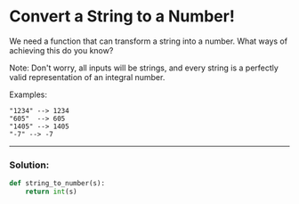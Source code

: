 # Convert a String to a Number!

We need a function that can transform a string into a number. What ways of achieving this do you know?

Note: Don't worry, all inputs will be strings, and every string is a perfectly valid representation of an integral number.

Examples:

```
"1234" --> 1234
"605"  --> 605
"1405" --> 1405
"-7" --> -7
```

---

### Solution:

```python
def string_to_number(s):
    return int(s)
```
